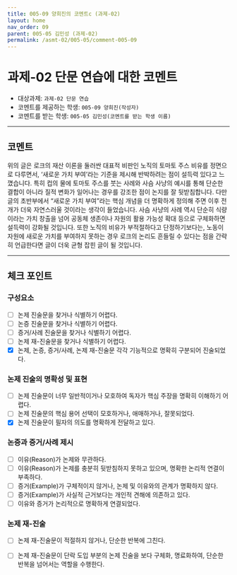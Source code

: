 ```yaml
---
title: 005-09 양희진의 코멘트c (과제-02) 
layout: home
nav_order: 09
parent: 005-05 김민성 (과제-02)
permalink: /asmt-02/005-05/comment-005-09
---
```


# 과제-02 단문 연습에 대한 코멘트

- 대상과제: `과제-02 단문 연습`
- 코멘트를 제공하는 학생: `005-09 양희진(작성자)` 
- 코멘트를 받는 학생: `005-05 김민성(코멘트를 받는 학생 이름)` 

---

## 코멘트

위의 글은 로크의 재산 이론을 둘러싼 대표적 비판인 노직의 토마토 주스 비유를 정면으로 다루면서, ‘새로운 가치 부여’라는 기준을 제시해 반박하려는 점이 설득력 있다고 느꼈습니다. 특히 컵의 물에 토마토 주스를 붓는 사례와 사슴 사냥의 예시를 통해 단순한 결합이 아니라 질적 변화가 일어나는 경우를 강조한 점이 논지를 잘 뒷받침합니다. 다만 글의 초반부에서 “새로운 가치 부여”라는 핵심 개념을 더 명확하게 정의해 주면 이후 전개가 더욱 자연스러울 것이라는 생각이 들었습니다. 사슴 사냥의 사례 역시 단순히 식량이라는 가치 창출을 넘어 공동체 생존이나 자원의 활용 가능성 확대 등으로 구체화하면 설득력이 강화될 것입니다. 또한 노직의 비유가 부적절하다고 단정하기보다는, 노동이 자원에 새로운 가치를 부여하지 못하는 경우 로크의 논리도 흔들릴 수 있다는 점을 간략히 언급한다면 글이 더욱 균형 잡힌 글이 될 것입니다.

---

## 체크 포인트

### **구성요소**
- [ ] 논제 진술문을 찾거나 식별하기 어렵다.
- [ ] 논증 진술문을 찾거나 식별하기 어렵다.
- [ ] 증거/사례 진술문을 찾거나 식별하기 어렵다.
- [ ] 논제 재-진술문을 찾거나 식별하기 어렵다.
- [x] 논제, 논증, 증거/사례, 논제 재-진술문 각각 기능적으로 명확히 구분되어 진술되었다.

### **논제 진술의 명확성 및 표현**  
- [ ] 논제 진술문이 너무 일반적이거나 모호하여 독자가 핵심 주장을 명확히 이해하기 어렵다.  
- [ ] 논제 진술문의 핵심 용어 선택이 모호하거나, 애매하거나, 잘못되었다.  
- [x] 논제 진술문이 필자의 의도를 명확하게 전달하고 있다.  

### **논증과 증거/사례 제시**  
- [ ] 이유(Reason)가 논제와 무관하다.
- [ ] 이유(Reason)가 논제를 충분히 뒷받침하지 못하고 있으며, 명확한 논리적 연결이 부족하다.  
- [ ] 증거(Example)가 구체적이지 않거나, 논제 및 이유와의 관계가 명확하지 않다. 
- [ ] 증거(Example)가 사실적 근거보다는 개인적 견해에 의존하고 있다.  
- [ ] 이유와 증거가 논리적으로 명확하게 연결되었다.  

### **논제 재-진술**  
- [ ] 논제 재-진술문이 적절하지 않거나, 단순한 반복에 그친다.   
- [ ] 논제 재-진술문이 단락 도입 부분의 논제 진술을 보다 구체화, 명료화하여, 단순한 반복을 넘어서는 역할을 수행한다.  

